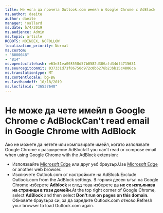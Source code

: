 ```yaml
---
title: Не мога да прочета Outlook.com имейл в Google Chrome с AdBlock
ms.author: daeite
author: daeite
manager: joallard
ms.date: 6/4/2019
ms.audience: Admin
ms.topic: article
ROBOTS: NOINDEX, NOFOLLOW
localization_priority: Normal
ms.custom:
- "8000048"
- "814"
ms.openlocfilehash: e63e31ea008558d57b0582d306afd34df4715631
ms.sourcegitcommit: 037331d71f06750d972c0b6278b23bb15c4806ca
ms.translationtype: MT
ms.contentlocale: bg-BG
ms.lasthandoff: 10/18/2019
ms.locfileid: "36537648"
---
```

# <a name="cant-read-email-in-google-chrome-with-adblock"></a><span data-ttu-id="15418-102">Не може да чете имейл в Google Chrome с AdBlock</span><span class="sxs-lookup"><span data-stu-id="15418-102">Can't read email in Google Chrome with AdBlock</span></span>

<span data-ttu-id="15418-103">Ако не можете да четете или композирате имейл, когато използвате Google Chrome с разширение AdBlock:</span><span class="sxs-lookup"><span data-stu-id="15418-103">If you can't read or compose email when using Google Chrome with the AdBlock extension:</span></span>

- <span data-ttu-id="15418-104">Използвайте [Microsoft Edge](https://go.microsoft.com/fwlink/p/?linkid=2001503&amp;clcid=0x409) или друг уеб браузър.</span><span class="sxs-lookup"><span data-stu-id="15418-104">Use [Microsoft Edge](https://go.microsoft.com/fwlink/p/?linkid=2001503&amp;clcid=0x409) or another web browser.</span></span>
- <span data-ttu-id="15418-105">Изключете Outlook.com от настройките на AdBlock.</span><span class="sxs-lookup"><span data-stu-id="15418-105">Exclude Outlook.com from the AdBlock settings.</span></span> <span data-ttu-id="15418-106">В горния десен ъгъл на Google Chrome изберете **Adblock** и след това изберете да **не се изпълнява на страници в този домейн**.</span><span class="sxs-lookup"><span data-stu-id="15418-106">At the top right corner of Google Chrome, select **AdBlock** and then select **Don't run on pages on this domain**.</span></span> <span data-ttu-id="15418-107">Обновете браузъра си, за да заредите Outlook.com отново.</span><span class="sxs-lookup"><span data-stu-id="15418-107">Refresh your browser to load Outlook.com again.</span></span>